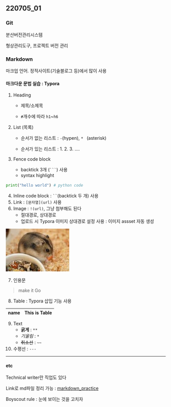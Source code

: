 ## 220705_01

### Git

분산버전관리시스템

형상관리도구, 프로젝트 버전 관리

### Markdown

마크업 언어. 정적사이트(기술블로그 등)에서 많이 사용

#### 마크다운 문법 실습 : Typora

1. Heading

   - 제목/소제목

   - `#`개수에 따라 `h1`~`h6`

2. List (목록)

   - 순서가 없는 리스트 : `-`(hypen), `* ` (asterisk)

   - 순서가 있는 리스트 : 1. 2. 3. ....

3. Fence code block
   - backtick 3개 (` ``` `) 사용
   - syntax highlight

```python
print("hello world") # python code
```

4. Inline code block : ` `` `(backtick 두 개) 사용
5. Link : `[문자열](url)` 사용
6. Image : `!(url)`, 그냥 첨부해도 된다
   - 절대경로, 상대경로
   - 업로드 시 Typora 이미지 상대경로 설정 사용 : 이미지 assset 자동 생성

![Unknown](220705_01.assets/Unknown.png)

7. 인용문

> make it Go

8. Table : Typora 삽입 기능 사용

| name | This is Table |
| ---- | ------------- |

9. Text
   - **굵게** : `**`
   - _기울림_ : `*`
   - ~~취소선~~ : `~~`
10. 수평선 : `---`

---

#### etc

Technical writer란 직업도 있다

Link로 md파일 정리 가능 : [markdown_practice](/Users/imac01/Desktop/multicampus)

Boyscout rule : 눈에 보이는 것을 고치자

